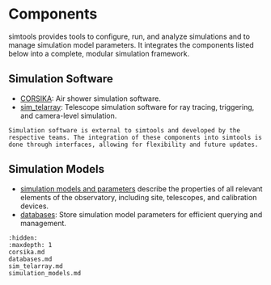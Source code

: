 # Components

simtools provides tools to configure, run, and analyze simulations and to manage simulation model parameters. It integrates the components listed below into a complete, modular simulation framework.

## Simulation Software

- [CORSIKA](corsika.md): Air shower simulation software.
- [sim_telarray](sim_telarray.md): Telescope simulation software for ray tracing, triggering, and camera-level simulation.

```{note}
Simulation software is external to simtools and developed by the respective teams. The integration of these components into simtools is done through interfaces, allowing for flexibility and future updates.
```

## Simulation Models

- [simulation models and parameters](simulation_models.md) describe the properties of all relevant elements of the observatory, including site, telescopes, and calibration devices.
- [databases](databases.md): Store simulation model parameters for efficient querying and management.

```{toctree}
:hidden:
:maxdepth: 1
corsika.md
databases.md
sim_telarray.md
simulation_models.md
```
